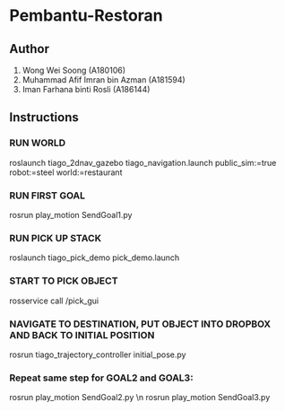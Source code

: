 # Pembantu-Restoran

## Author
1. Wong Wei Soong (A180106)
2. Muhammad Afif Imran bin Azman (A181594)
3. Iman Farhana binti Rosli (A186144)

## Instructions
### RUN WORLD
roslaunch tiago_2dnav_gazebo tiago_navigation.launch public_sim:=true robot:=steel world:=restaurant

### RUN FIRST GOAL
rosrun play_motion SendGoal1.py

### RUN PICK UP STACK
roslaunch tiago_pick_demo pick_demo.launch

### START TO PICK OBJECT
rosservice call /pick_gui

### NAVIGATE TO DESTINATION, PUT OBJECT INTO DROPBOX AND BACK TO INITIAL POSITION
rosrun tiago_trajectory_controller initial_pose.py

### Repeat same step for GOAL2 and GOAL3:
rosrun play_motion SendGoal2.py \n
rosrun play_motion SendGoal3.py
